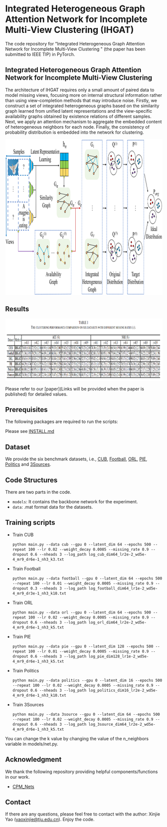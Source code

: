 
# Integrated Heterogeneous Graph Attention Network for Incomplete Multi-View Clustering  (IHGAT)

The code repository for "Integrated Heterogeneous Graph Attention Network for Incomplete Multi-View Clustering
" (the paper has been submitted to IEEE TIP) in PyTorch.

## Integrated Heterogeneous Graph Attention Network for Incomplete Multi-View Clustering


The architecture of IHGAT requires only a small amount of paired data to model missing views, focusing more on internal structural information rather than using view-completion methods that may introduce noise. Firstly, we construct a set of integrated heterogeneous graphs based on the similarity graph learned from unified latent representations and the view-specific availability graphs obtained by existence relations of different samples. Next, we apply an attention mechanism to aggregate the embedded content of heterogeneous neighbors for each node. Finally, the consistency of probability distribution is embedded into the network for clustering.

<img src='imgs/Framework.png' width='1000' height='500'>

## Results
<img src='imgs/Table_Result.png' width='1000' height='200'>

Please refer to our [paper](Links will be provided when the paper is published) for detailed values.

## Prerequisites

The following packages are required to run the scripts:

Please see [INSTALL.md](./INSTALL.md)

## Dataset
We provide the six benchmark datasets, i.e., [CUB](https://www.vision.caltech.edu/datasets/cub_200_2011/), [Football](http://mlg.ucd.ie/aggregation/index.html), [ORL](https://www.cl.cam.ac.uk/research/dtg/attarchive/facedatabase.html), [PIE](http://www.cs.cmu.edu/afs/cs/project/PIE/MultiPie/Multi-Pie/Home.html), [Politics](http://mlg.ucd.ie/aggregation/index.html) and [3Sources](http://mlg.ucd.ie/datasets/3sources.html). 

## Code Structures
There are two parts in the code.
 - `models`: It contains the backbone network for the experiment.
 - `data`: .mat format data for the datasets.
 
## Training scripts

- Train CUB

  ```
  python main.py --data cub --gpu 0 --latent_dim 64 --epochs 500 --repeat 100 --lr 0.02 --weight_decay 0.0005 --missing_rate 0.9 --dropout 0.6 --nheads 3 --log_path log_cub_dim64_lr2e-2_wd5e-4_mr9_dr6e-1_nh3_k3.txt
  ```
  
- Train Football
    ```
    python main.py --data football --gpu 0 --latent_dim 64 --epochs 500 --repeat 100 --lr 0.01 --weight_decay 0.0005 --missing_rate 0.9 --dropout 0.3 --nheads 3 --log_path log_football_dim64_lr1e-2_wd5e-4_mr9_dr3e-1_nh3_k10.txt 
    ```

- Train ORL
    ```
    python main.py --data orl --gpu 0 --latent_dim 64 --epochs 500 --repeat 100 --lr 0.02 --weight_decay 0.0005 --missing_rate 0.9 --dropout 0.6 --nheads 3 --log_path log_orl_dim64_lr2e-2_wd5e-4_mr9_dr6e-1_nh3_k5.txt  
    ```

- Train PIE
    ```
    python main.py --data pie --gpu 0 --latent_dim 128 --epochs 500 --repeat 100 --lr 0.01 --weight_decay 0.0005 --missing_rate 0.9 --dropout 0.6 --nheads 3 --log_path log_pie_dim128_lr1e-2_wd5e-4_mr9_dr6e-1_nh3_k5.txt  
    ```

- Train Politics
    ```
    python main.py --data politics --gpu 0 --latent_dim 16 --epochs 500 --repeat 100 --lr 0.02 --weight_decay 0.0005 --missing_rate 0.9 --dropout 0.6 --nheads 3 --log_path log_politics_dim16_lr2e-2_wd5e-4_mr9_dr6e-1_nh3_k10.txt  
    ```

- Train 3Sources
    ```
    python main.py --data 3source --gpu 0 --latent_dim 64 --epochs 500 --repeat 100 --lr 0.02 --weight_decay 0.0005 --missing_rate 0.9 --dropout 0.6 --nheads 3 --log_path log_3source_dim64_lr2e-2_wd5e-4_mr9_dr6e-1_nh3_k5.txt  
    ```

You can change the k value by changing the value of the n_neighbors variable in models/net.py.

  

 
## Acknowledgment
We thank the following repository providing helpful components/functions in our work.

- [CPM_Nets](https://github.com/hanmenghan/CPM_Nets)



## Contact 
If there are any questions, please feel free to contact with the author:  Xinjie Yao (yaoxinjie@tju.edu.cn). Enjoy the code.
